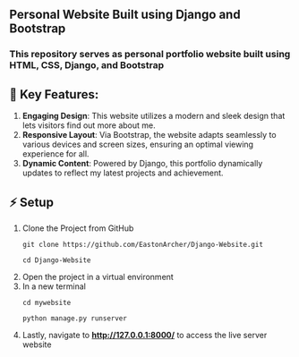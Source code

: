 ## Personal Website Built using Django and Bootstrap

### This repository serves as personal portfolio website built using HTML, CSS, Django, and Bootstrap

## 🚀 Key Features:

1. **Engaging Design**: This website utilizes a modern and sleek design that lets visitors find out more about me.
2. **Responsive Layout**: Via Bootstrap, the website adapts seamlessly to various devices and screen sizes, ensuring an optimal viewing experience for all.
3. **Dynamic Content**: Powered by Django, this portfolio dynamically updates to reflect my latest projects and achievement.

## ⚡ Setup

1. Clone the Project from GitHub
    ```$
    git clone https://github.com/EastonArcher/Django-Website.git
    ```
    ```$
    cd Django-Website
    ```
2. Open the project in a virtual environment
3. In a new terminal
    ```$
    cd mywebsite
    ```
    ```$
    python manage.py runserver
    ```
4. Lastly, navigate to **http://127.0.0.1:8000/** to access the live server website
